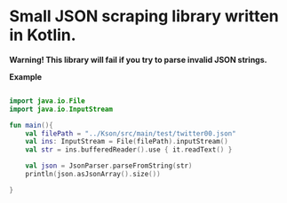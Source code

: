 # Small JSON scraping library written in Kotlin.

**Warning! This library will fail if you try to parse invalid JSON strings.**


**Example**
```Kotlin

import java.io.File
import java.io.InputStream

fun main(){
    val filePath = "../Kson/src/main/test/twitter00.json"
    val ins: InputStream = File(filePath).inputStream()
    val str = ins.bufferedReader().use { it.readText() }

    val json = JsonParser.parseFromString(str)
    println(json.asJsonArray().size())

}

```
